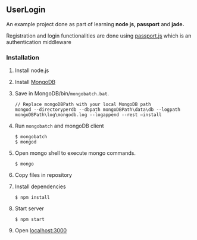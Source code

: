 ## UserLogin

An example project done as part of learning **node js, passport** and **jade.**

Registration and login functionalities are done using [passport.js](http://passportjs.org/) which is an authentication middleware

### Installation

1. Install node.js

2. Install [MongoDB](https://www.mongodb.org/downloads#production)

3. Save in MongoDB/bin/`mongobatch.bat`.

    ````
    // Replace mongoDBPath with your local MongoDB path
    mongod --directoryperdb --dbpath mongoDBPath\data\db --logpath mongoDBPath\log\mongodb.log --logappend --rest –install
    ````
4.  Run `mongobatch` and mongoDB client

    ```
    $ mongobatch
    $ mongod
    ```

5. Open mongo shell to execute mongo commands.

    ```
    $ mongo
    ```

6. Copy files in repository

7. Install dependencies

    ```
    $ npm install
    ```

8. Start server

    ```
    $ npm start
    ```

9. Open [localhost:3000](localhost:3000)
